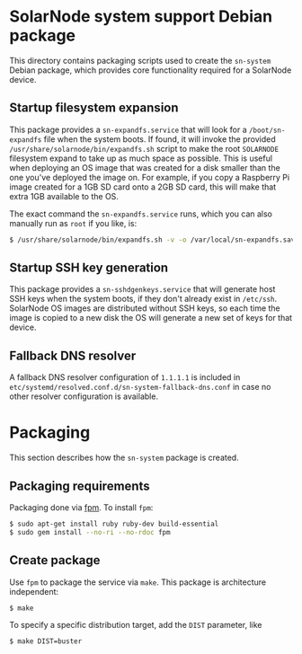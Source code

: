# SolarNode system support Debian package

This directory contains packaging scripts used to create the `sn-system` Debian package, which
provides core functionality required for a SolarNode device.

## Startup filesystem expansion

This package provides a `sn-expandfs.service` that will look for a `/boot/sn-expandfs` file when the
system boots. If found, it will invoke the provided `/usr/share/solarnode/bin/expandfs.sh` script to
make the root `SOLARNODE` filesystem expand to take up as much space as possible. This is useful
when deploying an OS image that was created for a disk smaller than the one you've deployed the
image on. For example, if you copy a Raspberry Pi image created for a 1GB SD card onto a 2GB SD
card, this will make that extra 1GB available to the OS.

The exact command the `sn-expandfs.service` runs, which you can also manually run as `root` if you
like, is:

```sh
$ /usr/share/solarnode/bin/expandfs.sh -v -o /var/local/sn-expandfs.saved
```

## Startup SSH key generation

This package provides a `sn-sshdgenkeys.service` that will generate host SSH keys when the system
boots, if they don't already exist in `/etc/ssh`. SolarNode OS images are distributed without SSH
keys, so each time the image is copied to a new disk the OS will generate a new set of keys for that
device.

## Fallback DNS resolver

A fallback DNS resolver configuration of `1.1.1.1` is included in 
`etc/systemd/resolved.conf.d/sn-system-fallback-dns.conf` in case no other resolver configuration
is available. 

# Packaging

This section describes how the `sn-system` package is created.

## Packaging requirements

Packaging done via [fpm][fpm]. To install `fpm`:

```sh
$ sudo apt-get install ruby ruby-dev build-essential
$ sudo gem install --no-ri --no-rdoc fpm
```

## Create package

Use `fpm` to package the service via `make`. This package is architecture independent:

```sh
$ make
```

To specify a specific distribution target, add the `DIST` parameter, like

```sh
$ make DIST=buster
```

[fpm]: https://github.com/jordansissel/fpm
